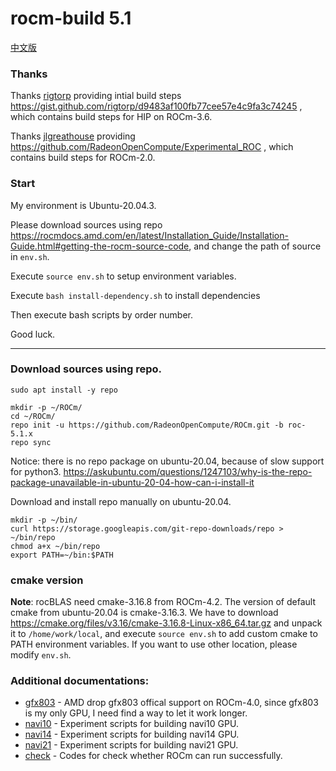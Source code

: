 # rocm-build 5.1

[中文版](README_zh_CN.md)

### Thanks

Thanks [rigtorp](https://github.com/rigtorp) providing intial build steps <https://gist.github.com/rigtorp/d9483af100fb77cee57e4c9fa3c74245> , which contains build steps for HIP on ROCm-3.6.

Thanks [jlgreathouse](https://github.com/jlgreathouse) providing <https://github.com/RadeonOpenCompute/Experimental_ROC> , which contains build steps for ROCm-2.0.

### Start

My environment is Ubuntu-20.04.3.

Please download sources using repo <https://rocmdocs.amd.com/en/latest/Installation_Guide/Installation-Guide.html#getting-the-rocm-source-code>,
and change the path of source in `env.sh`.

Execute `source env.sh` to setup environment variables.

Execute `bash install-dependency.sh` to install dependencies

Then execute bash scripts by order number.

Good luck.

---

### Download sources using repo.

```
sudo apt install -y repo

mkdir -p ~/ROCm/
cd ~/ROCm/
repo init -u https://github.com/RadeonOpenCompute/ROCm.git -b roc-5.1.x
repo sync
```

Notice: there is no repo package on ubuntu-20.04, because of slow support for python3.
<https://askubuntu.com/questions/1247103/why-is-the-repo-package-unavailable-in-ubuntu-20-04-how-can-i-install-it>

Download and install repo manually on ubuntu-20.04.

```
mkdir -p ~/bin/
curl https://storage.googleapis.com/git-repo-downloads/repo > ~/bin/repo
chmod a+x ~/bin/repo
export PATH=~/bin:$PATH
```

### cmake version

**Note**: rocBLAS need cmake-3.16.8 from ROCm-4.2. The version of default cmake from ubuntu-20.04 is cmake-3.16.3.
We have to download <https://cmake.org/files/v3.16/cmake-3.16.8-Linux-x86_64.tar.gz> and unpack it to `/home/work/local`,
and execute `source env.sh` to add custom cmake to PATH environment variables.
If you want to use other location, please modify `env.sh`.

### Additional documentations:

* [gfx803](gfx803) - AMD drop gfx803 offical support on ROCm-4.0, since gfx803 is my only GPU, I need find a way to let it work longer.
* [navi10](navi10) - Experiment scripts for building navi10 GPU.
* [navi14](navi14) - Experiment scripts for building navi14 GPU.
* [navi21](navi21) - Experiment scripts for building navi21 GPU.
* [check](check) - Codes for check whether ROCm can run successfully.

